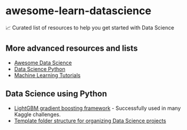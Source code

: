 # awesome-learn-datascience

:chart_with_upwards_trend: Curated list of resources to help you get started with Data Science

## More advanced resources and lists

- [Awesome Data Science](https://github.com/bulutyazilim/awesome-datascience)
- [Data Science Python](https://github.com/ujjwalkarn/DataSciencePython)
- [Machine Learning Tutorials](https://github.com/ujjwalkarn/Machine-Learning-Tutorials)

## Data Science using Python

- [LightGBM gradient boosting framework](https://github.com/Microsoft/LightGBM) - Successfully used in many Kaggle challenges.
- [Template folder structure for organizing Data Science projects](https://github.com/drivendata/cookiecutter-data-science)
